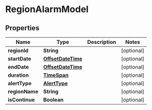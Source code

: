 # RegionAlarmModel

## Properties
Name | Type | Description | Notes
------------ | ------------- | ------------- | -------------
**regionId** | **String** |  |  [optional]
**startDate** | [**OffsetDateTime**](OffsetDateTime.md) |  |  [optional]
**endDate** | [**OffsetDateTime**](OffsetDateTime.md) |  |  [optional]
**duration** | [**TimeSpan**](TimeSpan.md) |  |  [optional]
**alertType** | [**AlertType**](AlertType.md) |  |  [optional]
**regionName** | **String** |  |  [optional]
**isContinue** | **Boolean** |  |  [optional]

